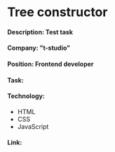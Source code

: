 # Tree constructor
#### Description: Test task
#### Company: "t-studio"
#### Position: Frontend developer
#### Task: 
#### Technology:
* HTML
* CSS
* JavaScript
#### Link: 
